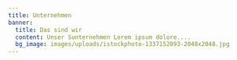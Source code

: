 ```yaml
---
title: Unternehmen
banner:
  title: Das sind wir
  content: Unser Sunternehmen Lorem ipsum dolore....
  bg_image: images/uploads/istockphoto-1337152093-2048x2048.jpg
---
```

